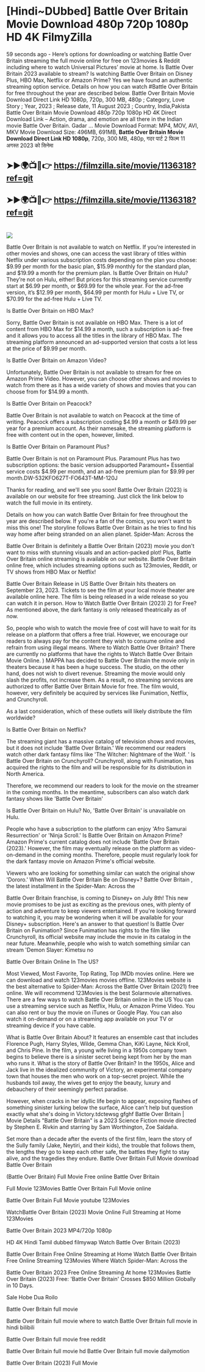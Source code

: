 # [Hindi~DUbbed] Battle Over Britain Movie Download 480p 720p 1080p HD 4K FilmyZilla


59 seconds ago - Here’s options for downloading or watching Battle Over Britain streaming the full movie online for free on 123movies & Reddit including where to watch Universal Pictures’ movie at home. Is Battle Over Britain 2023 available to stream? Is watching Battle Over Britain on Disney Plus, HBO Max, Netflix or Amazon Prime? Yes we have found an authentic streaming option service. Details on how you can watch #Battle Over Britain for free throughout the year are described below. Battle Over Britain Movie Download Direct Link HD 1080p, 720p, 300 MB, 480p ; Category, Love Story ; Year, 2023 ; Release date, 11 August 2023 ; Country, India,Pakista Battle Over Britain Movie Download 480p 720p 1080p HD 4K Direct Download Link – Action, drama, and emotion are all there in the Indian movie Battle Over Britain. Gadar ...
Movie Download Format: MP4, MOV, AVI, MKV
Movie Download Size: 496MB, 691MB, **Battle Over Britain Movie Download Direct Link HD 1080p**, 720p, 300 MB, 480p, गदर पार्ट 2 फिल्म 11 अगस्त 2023 को सिनेमा

## ➤►🌍📺📱👉   https://filmzilla.site/movie/1136318?ref=git

## ➤►🌍📺📱👉   https://filmzilla.site/movie/1136318?ref=git

#

<img src="https://image.tmdb.org/t/p/w780//11G6N5zW0KykVS0EcNKeXHUmQj8.jpg" />

Battle Over Britain is not available to watch on Netflix. If you’re interested in other movies and shows, one can access the vast library of titles within Netflix under various subscription costs depending on the plan you choose: $9.99 per month for the basic plan, $15.99 monthly for the standard plan, and $19.99 a month for the premium plan. Is Battle Over Britain on Hulu? They’re not on Hulu, either! But prices for this streaming service currently start at $6.99 per month, or $69.99 for the whole year. For the ad-free version, it’s $12.99 per month, $64.99 per month for Hulu + Live TV, or $70.99 for the ad-free Hulu + Live TV.

Is Battle Over Britain on HBO Max?

Sorry, Battle Over Britain is not available on HBO Max. There is a lot of content from HBO Max for $14.99 a month, such a subscription is ad- free and it allows you to access all the titles in the library of HBO Max. The streaming platform announced an ad-supported version that costs a lot less at the price of $9.99 per month.

Is Battle Over Britain on Amazon Video?

Unfortunately, Battle Over Britain is not available to stream for free on Amazon Prime Video. However, you can choose other shows and movies to watch from there as it has a wide variety of shows and movies that you can choose from for $14.99 a month.

Is Battle Over Britain on Peacock?

Battle Over Britain is not available to watch on Peacock at the time of writing. Peacock offers a subscription costing $4.99 a month or $49.99 per year for a premium account. As their namesake, the streaming platform is free with content out in the open, however, limited.

Is Battle Over Britain on Paramount Plus?

Battle Over Britain is not on Paramount Plus. Paramount Plus has two subscription options: the basic version adsupported Paramount+ Essential service costs $4.99 per month, and an ad-free premium plan for $9.99 per month.DW-532KFO627T-FO643T-MM-120J

Thanks for reading, and we'll see you soon! Battle Over Britain (2023) is available on our website for free streaming. Just click the link below to watch the full movie in its entirety.

Details on how you can watch Battle Over Britain for free throughout the year are described below. If you're a fan of the comics, you won't want to miss this one! The storyline follows Battle Over Britain as he tries to find his way home after being stranded on an alien planet. Spider-Man: Across the

Battle Over Britain is definitely a Battle Over Britain (2023) movie you don't want to miss with stunning visuals and an action-packed plot! Plus, Battle Over Britain online streaming is available on our website. Battle Over Britain online free, which includes streaming options such as 123movies, Reddit, or TV shows from HBO Max or Netflix!

Battle Over Britain Release in US Battle Over Britain hits theaters on September 23, 2023. Tickets to see the film at your local movie theater are available online here. The film is being released in a wide release so you can watch it in person. How to Watch Battle Over Britain (2023) 2) for Free? As mentioned above, the dark fantasy is only released theatrically as of now.

So, people who wish to watch the movie free of cost will have to wait for its release on a platform that offers a free trial. However, we encourage our readers to always pay for the content they wish to consume online and refrain from using illegal means. Where to Watch Battle Over Britain? There are currently no platforms that have the rights to Watch Battle Over Britain Movie Online. ) MAPPA has decided to Battle Over Britain the movie only in theaters because it has been a huge success. The studio, on the other hand, does not wish to divert revenue. Streaming the movie would only slash the profits, not increase them. As a result, no streaming services are authorized to offer Battle Over Britain Movie for free. The film would, however, very definitely be acquired by services like Funimation, Netflix, and Crunchyroll.

As a last consideration, which of these outlets will likely distribute the film worldwide?

Is Battle Over Britain on Netflix?

The streaming giant has a massive catalog of television shows and movies, but it does not include 'Battle Over Britain.' We recommend our readers watch other dark fantasy films like 'The Witcher: Nightmare of the Wolf. ' Is Battle Over Britain on Crunchyroll? Crunchyroll, along with Funimation, has acquired the rights to the film and will be responsible for its distribution in North America.

Therefore, we recommend our readers to look for the movie on the streamer in the coming months. In the meantime, subscribers can also watch dark fantasy shows like 'Battle Over Britain'

Is Battle Over Britain on Hulu? No, 'Battle Over Britain' is unavailable on Hulu.

People who have a subscription to the platform can enjoy 'Afro Samurai Resurrection' or 'Ninja Scroll.' Is Battle Over Britain on Amazon Prime? Amazon Prime's current catalog does not include 'Battle Over Britain (2023).' However, the film may eventually release on the platform as video-on-demand in the coming months. Therefore, people must regularly look for the dark fantasy movie on Amazon Prime's official website.

Viewers who are looking for something similar can watch the original show 'Dororo.' When Will Battle Over Britain Be on Disney+? Battle Over Britain , the latest installment in the Spider-Man: Across the

Battle Over Britain franchise, is coming to Disney+ on July 8th! This new movie promises to be just as exciting as the previous ones, with plenty of action and adventure to keep viewers entertained. If you're looking forward to watching it, you may be wondering when it will be available for your Disney+ subscription. Here's an answer to that question! Is Battle Over Britain on Funimation? Since Funimation has rights to the film like Crunchyroll, its official website may include the movie in its catalog in the near future. Meanwhile, people who wish to watch something similar can stream 'Demon Slayer: Kimetsu no

Battle Over Britain Online In The US?

Most Viewed, Most Favorite, Top Rating, Top IMDb movies online. Here we can download and watch 123movies movies offline. 123Movies website is the best alternative to Spider-Man: Across the Battle Over Britain (2021) free online. We will recommend 123Movies is the best Solarmovie alternatives. There are a few ways to watch Battle Over Britain online in the US You can use a streaming service such as Netflix, Hulu, or Amazon Prime Video. You can also rent or buy the movie on iTunes or Google Play. You can also watch it on-demand or on a streaming app available on your TV or streaming device if you have cable.

What is Battle Over Britain About? It features an ensemble cast that includes Florence Pugh, Harry Styles, Wilde, Gemma Chan, KiKi Layne, Nick Kroll, and Chris Pine. In the film, a young wife living in a 1950s company town begins to believe there is a sinister secret being kept from her by the man who runs it. What is the story of Battle Over Britain? In the 1950s, Alice and Jack live in the idealized community of Victory, an experimental company town that houses the men who work on a top-secret project. While the husbands toil away, the wives get to enjoy the beauty, luxury and debauchery of their seemingly perfect paradise.

However, when cracks in her idyllic life begin to appear, exposing flashes of something sinister lurking below the surface, Alice can't help but question exactly what she's doing in Victory.tdctewsg gfghf Battle Over Britain | Movie Details "Battle Over Britain" is a 2023 Science Fiction movie directed by Stephen E. Rivkin and starring by Sam Worthington, Zoe Saldaña.

Set more than a decade after the events of the first film, learn the story of the Sully family (Jake, Neytiri, and their kids), the trouble that follows them, the lengths they go to keep each other safe, the battles they fight to stay alive, and the tragedies they endure. Battle Over Britain Full Movie download Battle Over Britain

(Battle Over Britain) Full Movie Free online Battle Over Britain

Full Movie 123Movies Battle Over Britain Full Movie online

Battle Over Britain Full Movie youtube 123Movies

WatchBattle Over Britain (2023) Movie Online Full Streaming at Home 123Movies

Battle Over Britain 2023 MP4/720p 1080p

HD 4K Hindi Tamil dubbed filmywap Watch Battle Over Britain (2023)

Battle Over Britain Free Online Streaming at Home Watch Battle Over Britain Free Online Streaming 123Movies Where Watch Spider-Man: Across the

Battle Over Britain 2023 Free Online Streaming At home 123Movies Battle Over Britain (2023) Free: 'Battle Over Britain' Crosses $850 Million Globally in 10 Days.

Sale Hobe Dua Roilo

Battle Over Britain full movie

Battle Over Britain full movie where to watch Battle Over Britain full movie in hindi bilibili

Battle Over Britain full movie free reddit

Battle Over Britain full movie hd Battle Over Britain full movie dailymotion

Battle Over Britain (2023) Full Movie
